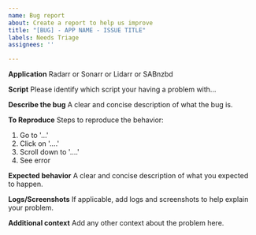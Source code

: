 ```yaml
---
name: Bug report
about: Create a report to help us improve
title: "[BUG] - APP NAME - ISSUE TITLE"
labels: Needs Triage
assignees: ''

---
```


**Application**
Radarr or Sonarr or Lidarr or SABnzbd

**Script**
Please identify which script your having a problem with...

**Describe the bug**
A clear and concise description of what the bug is.

**To Reproduce**
Steps to reproduce the behavior:
1. Go to '...'
2. Click on '....'
3. Scroll down to '....'
4. See error

**Expected behavior**
A clear and concise description of what you expected to happen.

**Logs/Screenshots**
If applicable, add logs and screenshots to help explain your problem.

**Additional context**
Add any other context about the problem here.
